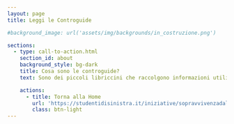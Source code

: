 ```yaml
---
layout: page
title: Leggi le Controguide

#background_image: url('assets/img/backgrounds/in_costruzione.png')

sections:
  - type: call-to-action.html
    section_id: about
    background_style: bg-dark
    title: Cosa sono le controguide?
    text: Sono dei piccoli libriccini che raccolgono informazioni utili sulla vita all'università, consigli, divertenti aneddoti e informazioni su SdS, i Collettivi e le nostre attività! Clicca qui per vedere e scaricare le guide  <br /> [Controguida di Ateneo 2020 a cura di SdS](/iniziative/sopravvivenzadalbasso/controguide/sds20)  <br /> [Controguida di Psicologia 2020 a cura del collettivo Laboratorio 15](/iniziative/sopravvivenzadalbasso/controguide/lab15_20)  <br /> [Controguida di Scienze 2020 a cura del Collettivo di Scienze](/iniziative/sopravvivenzadalbasso/controguide/scienze20)

    actions:
      - title: Torna alla Home
        url: 'https://studentidisinistra.it/iniziative/sopravvivenzadalbasso/controguide'
        class: btn-light
---
```

